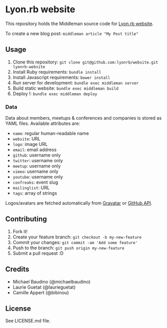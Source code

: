 # Lyon.rb website

This repository holds the Middleman source code for [Lyon.rb website](http://lyonrb.fr).

To create a new blog post: `middleman article "My Post title"`

## Usage

1. Clone this repository: `git clone git@github.com:lyonrb/website.git lyonrb-website`
2. Install Ruby requirements: `bundle install`
3. Install Javascript requirements: `bower install`
3. Run server for development: `bundle exec middleman server`
4. Build static website: `bundle exec middleman build`
5. Deploy !: `bundle exec middleman deploy`

### Data

Data about members, meetups & conferences and companies is stored as YAML files. Available attributes are:

* `name`: regular human-readable name
* `website`: URL
* `logo`: image URL
* `email`: email address
* `github`: username only
* `twitter`: username only
* `meetup`: username only
* `vimeo`: username only
* `youtube`: username only
* `confreaks`: event slug
* `mailinglist`: URL
* `tags`: array of strings

Logos/avatars are fetched automatically from [Gravatar](https://gravatar.com) or [GitHub API](http://developer.github.com/v3).

## Contributing

1. Fork it!
2. Create your feature branch: `git checkout -b my-new-feature`
3. Commit your changes: `git commit -am 'Add some feature'`
4. Push to the branch: `git push origin my-new-feature`
5. Submit a pull request :D

## Credits

* Michael Baudino (@michaelbaudino)
* Laurie Guetat (@laurieguetat)
* Camille Appert (@bibinou)

## License

See LICENSE.md file.
